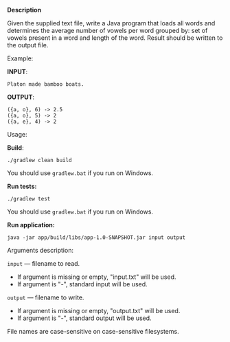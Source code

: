 **Description**

Given the supplied text file, write a Java program that loads all words and determines the average number of vowels per word grouped by: set of vowels present in a word and length of the word. Result should be written to the output file.
 
Example:
 
**INPUT**:
 
`Platon made bamboo boats.`
 
**OUTPUT**:

```
({a, o}, 6) -> 2.5
({a, o}, 5) -> 2
({a, e}, 4) -> 2
```

Usage:

**Build**:
```
./gradlew clean build
```
You should use `gradlew.bat` if you run on Windows.

**Run tests:**

```
./gradlew test
```

You should use `gradlew.bat` if you run on Windows.

**Run application:**
```
java -jar app/build/libs/app-1.0-SNAPSHOT.jar input output
```

Arguments description:

`input` — filename to read.
  * If argument is missing or empty, "input.txt" will be used.
  * If argument is "-", standard input will be used.

`output` — filename to write.
  * If argument is missing or empty, "output.txt" will be used.
  * If argument is "-", standard output will be used.

File names are case-sensitive on case-sensitive filesystems.